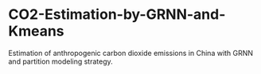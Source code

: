 # CO2-Estimation-by-GRNN-and-Kmeans
Estimation of anthropogenic carbon dioxide emissions in China with GRNN and partition modeling strategy.
